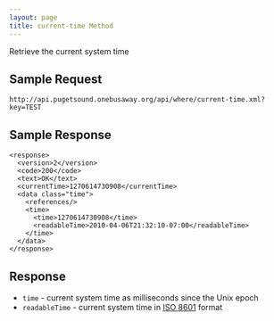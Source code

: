 ```yaml
---
layout: page
title: current-time Method
---
```


Retrieve the current system time

## Sample Request

~~~
http://api.pugetsound.onebusaway.org/api/where/current-time.xml?key=TEST
~~~

## Sample Response

    <response>
      <version>2</version>
      <code>200</code>
      <text>OK</text>
      <currentTime>1270614730908</currentTime>
      <data class="time">
        <references/>
        <time>
          <time>1270614730908</time>
          <readableTime>2010-04-06T21:32:10-07:00</readableTime>
        </time>
      </data>
    </response>

## Response

* `time` - current system time as milliseconds since the Unix epoch
* `readableTime` - current system time in [ISO 8601](http://en.wikipedia.org/wiki/ISO_8601) format